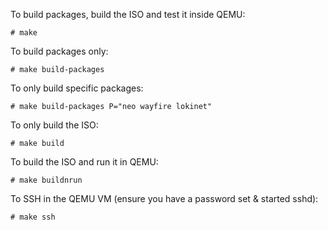 To build packages, build the ISO and test it inside QEMU:

  `# make`

To build packages only:

  `# make build-packages`

To only build specific packages:

  `# make build-packages P="neo wayfire lokinet"`

To only build the ISO:

  `# make build`

To build the ISO and run it in QEMU:

  `# make buildnrun`

To SSH in the QEMU VM (ensure you have a password set & started sshd):

  `# make ssh`

